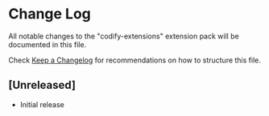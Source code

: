 # Change Log

All notable changes to the "codify-extensions" extension pack will be documented in this file.

Check [Keep a Changelog](http://keepachangelog.com/) for recommendations on how to structure this file.

## [Unreleased]

- Initial release
